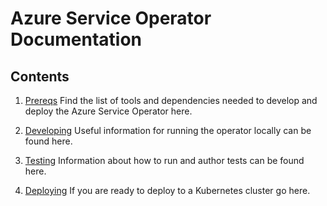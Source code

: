 # Azure Service Operator Documentation

## Contents

1. [Prereqs](prereqs.md)
    Find the list of tools and dependencies needed to develop and deploy the Azure Service Operator here.

2. [Developing](development.md)
    Useful information for running the operator locally can be found here.

3. [Testing](test.md)
    Information about how to run and author tests can be found here.

4. [Deploying](deploy.md)
    If you are ready to deploy to a Kubernetes cluster go here.
